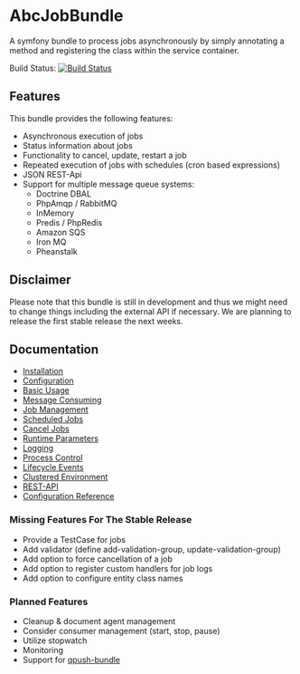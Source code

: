 AbcJobBundle
============

A symfony bundle to process jobs asynchronously by simply annotating a method and registering the class within the service container.

Build Status: [![Build Status](https://travis-ci.org/aboutcoders/job-bundle.svg?branch=master)](https://travis-ci.org/aboutcoders/job-bundle)

## Features

This bundle provides the following features:

- Asynchronous execution of jobs
- Status information about jobs
- Functionality to cancel, update, restart a job
- Repeated execution of jobs with schedules (cron based expressions)
- JSON REST-Api
- Support for multiple message queue systems:
  - Doctrine DBAL
  - PhpAmqp / RabbitMQ
  - InMemory
  - Predis / PhpRedis
  - Amazon SQS
  - Iron MQ
  - Pheanstalk

## Disclaimer

Please note that this bundle is still in development and thus we might need to change things including the external API if necessary. We are planning to release the first stable release the next weeks.

## Documentation

- [Installation](./Resources/docs/installation.md)
- [Configuration](./Resources/docs/configuration.md)
- [Basic Usage](./Resources/docs/basic-usage.md)
- [Message Consuming](./Resources/docs/message-consuming.md)
- [Job Management](./Resources/docs/job-management.md)
- [Scheduled Jobs](./Resources/docs/scheduled-jobs.md)
- [Cancel Jobs](./Resources/docs/cancel-jobs.md)
- [Runtime Parameters](./Resources/docs/runtime-parameters.md)
- [Logging](./Resources/docs/logging.md)
- [Process Control](./Resources/docs/process-control.md)
- [Lifecycle Events](./Resources/docs/lifecycle-events.md)
- [Clustered Environment](./Resources/docs/clustered-environment.md)
- [REST-API](./Resources/docs/rest-api.md)
- [Configuration Reference](./Resources/docs/configuration-reference.md)

### Missing Features For The Stable Release

- Provide a TestCase for jobs
- Add validator (define add-validation-group, update-validation-group)
- Add option to force cancellation of a job
- Add option to register custom handlers for job logs
- Add option to configure entity class names

### Planned Features

- Cleanup & document agent management
- Consider consumer management (start, stop, pause)
- Utilize stopwatch
- Monitoring
- Support for [qpush-bundle](https://www.google.de/webhp?q=qpushbundle)